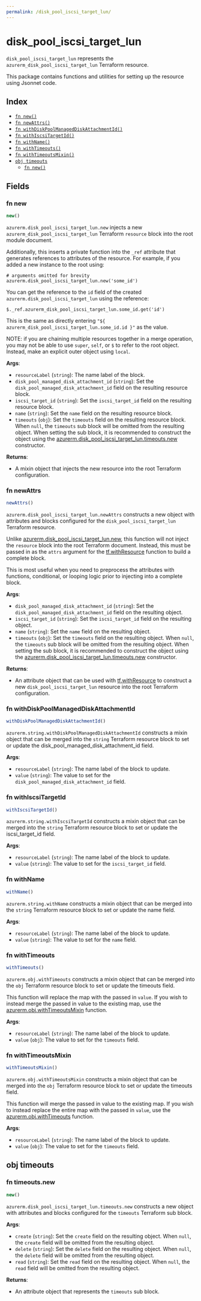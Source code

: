 ```yaml
---
permalink: /disk_pool_iscsi_target_lun/
---
```


# disk_pool_iscsi_target_lun

`disk_pool_iscsi_target_lun` represents the `azurerm_disk_pool_iscsi_target_lun` Terraform resource.



This package contains functions and utilities for setting up the resource using Jsonnet code.


## Index

* [`fn new()`](#fn-new)
* [`fn newAttrs()`](#fn-newattrs)
* [`fn withDiskPoolManagedDiskAttachmentId()`](#fn-withdiskpoolmanageddiskattachmentid)
* [`fn withIscsiTargetId()`](#fn-withiscsitargetid)
* [`fn withName()`](#fn-withname)
* [`fn withTimeouts()`](#fn-withtimeouts)
* [`fn withTimeoutsMixin()`](#fn-withtimeoutsmixin)
* [`obj timeouts`](#obj-timeouts)
  * [`fn new()`](#fn-timeoutsnew)

## Fields

### fn new

```ts
new()
```


`azurerm.disk_pool_iscsi_target_lun.new` injects a new `azurerm_disk_pool_iscsi_target_lun` Terraform `resource`
block into the root module document.

Additionally, this inserts a private function into the `_ref` attribute that generates references to attributes of the
resource. For example, if you added a new instance to the root using:

    # arguments omitted for brevity
    azurerm.disk_pool_iscsi_target_lun.new('some_id')

You can get the reference to the `id` field of the created `azurerm.disk_pool_iscsi_target_lun` using the reference:

    $._ref.azurerm_disk_pool_iscsi_target_lun.some_id.get('id')

This is the same as directly entering `"${ azurerm_disk_pool_iscsi_target_lun.some_id.id }"` as the value.

NOTE: if you are chaining multiple resources together in a merge operation, you may not be able to use `super`, `self`,
or `$` to refer to the root object. Instead, make an explicit outer object using `local`.

**Args**:
  - `resourceLabel` (`string`): The name label of the block.
  - `disk_pool_managed_disk_attachment_id` (`string`): Set the `disk_pool_managed_disk_attachment_id` field on the resulting resource block.
  - `iscsi_target_id` (`string`): Set the `iscsi_target_id` field on the resulting resource block.
  - `name` (`string`): Set the `name` field on the resulting resource block.
  - `timeouts` (`obj`): Set the `timeouts` field on the resulting resource block. When `null`, the `timeouts` sub block will be omitted from the resulting object. When setting the sub block, it is recommended to construct the object using the [azurerm.disk_pool_iscsi_target_lun.timeouts.new](#fn-timeoutsnew) constructor.

**Returns**:
- A mixin object that injects the new resource into the root Terraform configuration.


### fn newAttrs

```ts
newAttrs()
```


`azurerm.disk_pool_iscsi_target_lun.newAttrs` constructs a new object with attributes and blocks configured for the `disk_pool_iscsi_target_lun`
Terraform resource.

Unlike [azurerm.disk_pool_iscsi_target_lun.new](#fn-new), this function will not inject the `resource`
block into the root Terraform document. Instead, this must be passed in as the `attrs` argument for the
[tf.withResource](https://github.com/tf-libsonnet/core/tree/main/docs#fn-withresource) function to build a complete block.

This is most useful when you need to preprocess the attributes with functions, conditional, or looping logic prior to
injecting into a complete block.

**Args**:
  - `disk_pool_managed_disk_attachment_id` (`string`): Set the `disk_pool_managed_disk_attachment_id` field on the resulting object.
  - `iscsi_target_id` (`string`): Set the `iscsi_target_id` field on the resulting object.
  - `name` (`string`): Set the `name` field on the resulting object.
  - `timeouts` (`obj`): Set the `timeouts` field on the resulting object. When `null`, the `timeouts` sub block will be omitted from the resulting object. When setting the sub block, it is recommended to construct the object using the [azurerm.disk_pool_iscsi_target_lun.timeouts.new](#fn-timeoutsnew) constructor.

**Returns**:
  - An attribute object that can be used with [tf.withResource](https://github.com/tf-libsonnet/core/tree/main/docs#fn-withresource) to construct a new `disk_pool_iscsi_target_lun` resource into the root Terraform configuration.


### fn withDiskPoolManagedDiskAttachmentId

```ts
withDiskPoolManagedDiskAttachmentId()
```

`azurerm.string.withDiskPoolManagedDiskAttachmentId` constructs a mixin object that can be merged into the `string`
Terraform resource block to set or update the disk_pool_managed_disk_attachment_id field.



**Args**:
  - `resourceLabel` (`string`): The name label of the block to update.
  - `value` (`string`): The value to set for the `disk_pool_managed_disk_attachment_id` field.


### fn withIscsiTargetId

```ts
withIscsiTargetId()
```

`azurerm.string.withIscsiTargetId` constructs a mixin object that can be merged into the `string`
Terraform resource block to set or update the iscsi_target_id field.



**Args**:
  - `resourceLabel` (`string`): The name label of the block to update.
  - `value` (`string`): The value to set for the `iscsi_target_id` field.


### fn withName

```ts
withName()
```

`azurerm.string.withName` constructs a mixin object that can be merged into the `string`
Terraform resource block to set or update the name field.



**Args**:
  - `resourceLabel` (`string`): The name label of the block to update.
  - `value` (`string`): The value to set for the `name` field.


### fn withTimeouts

```ts
withTimeouts()
```

`azurerm.obj.withTimeouts` constructs a mixin object that can be merged into the `obj`
Terraform resource block to set or update the timeouts field.

This function will replace the map with the passed in `value`. If you wish to instead merge the
passed in value to the existing map, use the [azurerm.obj.withTimeoutsMixin](TODO) function.

**Args**:
  - `resourceLabel` (`string`): The name label of the block to update.
  - `value` (`obj`): The value to set for the `timeouts` field.


### fn withTimeoutsMixin

```ts
withTimeoutsMixin()
```

`azurerm.obj.withTimeoutsMixin` constructs a mixin object that can be merged into the `obj`
Terraform resource block to set or update the timeouts field.

This function will merge the passed in value to the existing map. If you wish
to instead replace the entire map with the passed in `value`, use the [azurerm.obj.withTimeouts](TODO)
function.


**Args**:
  - `resourceLabel` (`string`): The name label of the block to update.
  - `value` (`obj`): The value to set for the `timeouts` field.


## obj timeouts



### fn timeouts.new

```ts
new()
```


`azurerm.disk_pool_iscsi_target_lun.timeouts.new` constructs a new object with attributes and blocks configured for the `timeouts`
Terraform sub block.



**Args**:
  - `create` (`string`): Set the `create` field on the resulting object. When `null`, the `create` field will be omitted from the resulting object.
  - `delete` (`string`): Set the `delete` field on the resulting object. When `null`, the `delete` field will be omitted from the resulting object.
  - `read` (`string`): Set the `read` field on the resulting object. When `null`, the `read` field will be omitted from the resulting object.

**Returns**:
  - An attribute object that represents the `timeouts` sub block.
